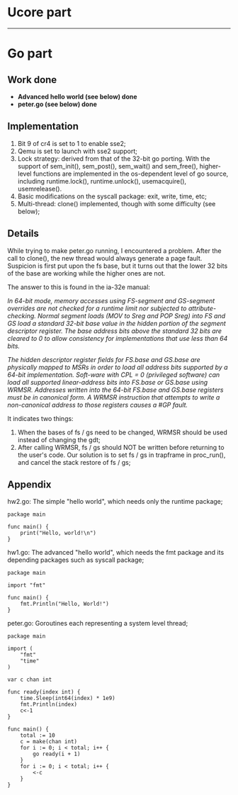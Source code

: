 # Ucore part #


---


# Go part #

## Work done ##

  * **Advanced hello world (see below) done**
  * **peter.go (see below) done**

## Implementation ##

  1. Bit 9 of cr4 is set to 1 to enable sse2;
  1. Qemu is set to launch with sse2 support;
  1. Lock strategy: derived from that of the 32-bit go porting.  With the support of sem\_init(), sem\_post(), sem\_wait() and sem\_free(),  higher-level functions are implemented in the os-dependent level of go source, including runtime.lock(), runtime.unlock(), usemacquire(), usemrelease().
  1. Basic modifications on the syscall package: exit, write, time, etc;
  1. Multi-thread: clone() implemented, though with some difficulty (see below);

## Details ##

While trying to make peter.go running, I encountered a problem.  After the call to clone(), the new thread would always generate a page fault.  Suspicion is first put upon the fs base, but it turns out that the lower 32 bits of the base are working while the higher ones  are not.

The answer to this is found in the ia-32e manual:

_In 64-bit mode, memory accesses using FS-segment and GS-segment overrides are not checked for a runtime limit nor subjected to attribute-checking. Normal segment loads (MOV to Sreg and POP Sreg) into FS and GS load a standard 32-bit base value in the hidden portion of the segment descriptor register. The base address bits above the standard 32 bits are cleared to 0 to allow consistency for implementations that use less than 64 bits._

_The hidden descriptor register fields for FS.base and GS.base are physically mapped to MSRs in order to load all address bits supported by a 64-bit implementation. Soft-ware with CPL = 0 (privileged software) can load all supported linear-address bits into FS.base or GS.base using WRMSR. Addresses written into the 64-bit FS.base and GS.base registers must be in canonical form. A WRMSR instruction that attempts to write a non-canonical address to those registers causes a #GP fault._

It indicates two things:
  1. When the bases of fs / gs need to be changed, WRMSR should be used instead of changing the gdt;
  1. After calling WRMSR, fs / gs should NOT be written before returning to the user's code.  Our solution is to set fs / gs in trapframe in proc\_run(), and cancel the stack restore of fs / gs;

## Appendix ##

hw2.go: The simple "hello world", which needs only the runtime package;
```
package main

func main() {
	print("Hello, world!\n")
}
```

hw1.go: The advanced "hello world", which needs the fmt package and its depending packages such as syscall package;
```
package main

import "fmt"

func main() {
	fmt.Println("Hello, World!")
}
```

peter.go: Goroutines each representing a system level thread;
```
package main

import (
	"fmt"
	"time"
)

var c chan int

func ready(index int) {
	time.Sleep(int64(index) * 1e9)
	fmt.Println(index)
	c<-1
}

func main() {
	total := 10
	c = make(chan int)
	for i := 0; i < total; i++ {
		go ready(i + 1)
	}
	for i := 0; i < total; i++ {
		<-c
	}
}
```